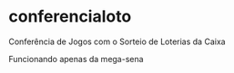 # conferencialoto
Conferência de Jogos com o Sorteio de Loterias da Caixa

Funcionando apenas da mega-sena

